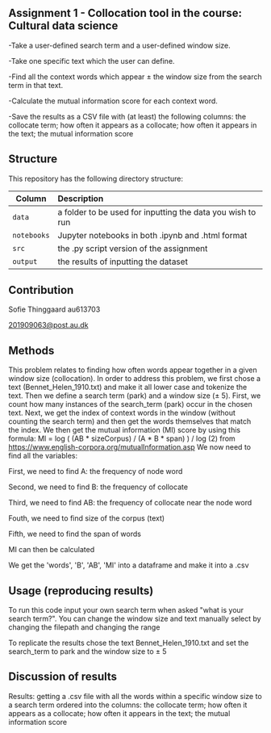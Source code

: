 ## Assignment 1 - Collocation tool in the course: Cultural data science

-Take a user-defined search term and a user-defined window size.

-Take one specific text which the user can define.

-Find all the context words which appear ± the window size from the search term in that text.

-Calculate the mutual information score for each context word.

-Save the results as a CSV file with (at least) the following columns: the collocate term; how often it appears as a collocate; how often it appears in the text; the mutual information score


## Structure

This repository has the following directory structure:

| Column | Description|
|--------|:-----------|
```data```| a folder to be used for inputting the data you wish to run
```notebooks``` | Jupyter notebooks in both .ipynb and .html format
```src``` | the .py script version of the assignment
```output``` | the results of inputting the dataset

## Contribution

Sofie Thinggaard au613703

201909063@post.au.dk

## Methods

This problem relates to finding how often words appear together in a given window size (collocation). In order to address this problem, we first chose a text (Bennet_Helen_1910.txt) and make it all lower case and tokenize the text. Then we define a search term (park) and a window size (± 5). 
First, we count how many instances of the search_term (park) occur in the chosen text. Next, we get the index of context words in the window (without counting the search term) and then get the words themselves that match the index. 
We then get the mutual information (MI) score by using this formula: MI = log ( (AB * sizeCorpus) / (A * B * span) ) / log (2) from https://www.english-corpora.org/mutualInformation.asp We now need to find all the variables:

First, we need to find A: the frequency of node word

Second, we need to find B: the frequency of collocate

Third, we need to find AB: the frequency of collocate near the node word

Fouth, we need to find size of the corpus (text)

Fifth, we need to find the span of words

MI can then be calculated

We get the 'words', 'B', 'AB', 'MI' into a dataframe and make it into a .csv

## Usage (reproducing results)

To run this code input your own search term when asked "what is your search term?". You can change the window size and text manually select by changing the filepath and changing the range

To replicate the results chose the text Bennet_Helen_1910.txt and set the search_term to park and the window size to ± 5

## Discussion of results

Results: getting a .csv file with all the words within a specific window size to a search term ordered into the columns: the collocate term; how often it appears as a collocate; how often it appears in the text; the mutual information score
